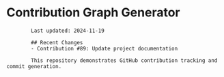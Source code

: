 # Contribution Graph Generator
            
            Last updated: 2024-11-19
            
            ## Recent Changes
            - Contribution #89: Update project documentation
            
            This repository demonstrates GitHub contribution tracking and commit generation.
        